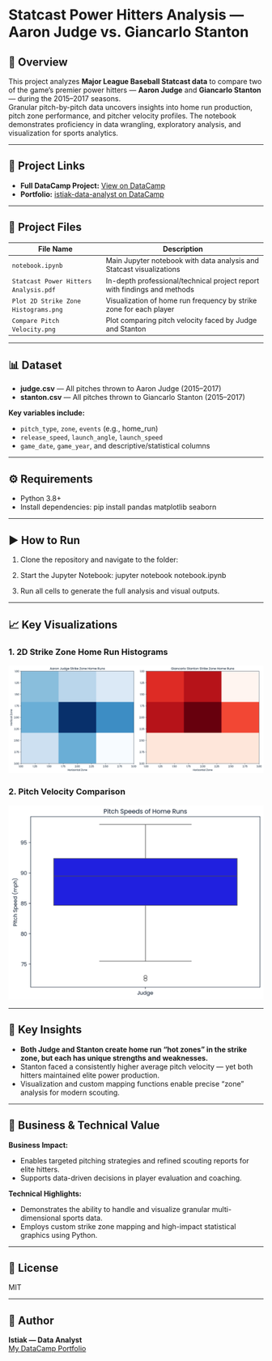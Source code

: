 # Statcast Power Hitters Analysis — Aaron Judge vs. Giancarlo Stanton

## 📌 Overview

This project analyzes **Major League Baseball Statcast data** to compare two of the game’s premier power hitters — **Aaron Judge** and **Giancarlo Stanton** — during the 2015–2017 seasons.  
Granular pitch-by-pitch data uncovers insights into home run production, pitch zone performance, and pitcher velocity profiles. The notebook demonstrates proficiency in data wrangling, exploratory analysis, and visualization for sports analytics.

---

## 🔗 Project Links

- **Full DataCamp Project:** [View on DataCamp](http://datacamp.com/datalab/w/52b0f13f-f745-4d91-a421-25ce12246a8f/edit)
- **Portfolio:** [istiak-data-analyst on DataCamp](https://www.datacamp.com/portfolio/istiak-data-analyst)

---

## 📂 Project Files

| File Name                              | Description                                                                 |
|----------------------------------------|-----------------------------------------------------------------------------|
| `notebook.ipynb`                       | Main Jupyter notebook with data analysis and Statcast visualizations        |
| `Statcast Power Hitters Analysis.pdf`  | In-depth professional/technical project report with findings and methods    |
| `Plot 2D Strike Zone Histograms.png`   | Visualization of home run frequency by strike zone for each player          |
| `Compare Pitch Velocity.png`           | Plot comparing pitch velocity faced by Judge and Stanton                    |

---

## 📊 Dataset

- **judge.csv** — All pitches thrown to Aaron Judge (2015–2017)
- **stanton.csv** — All pitches thrown to Giancarlo Stanton (2015–2017)

**Key variables include:**
- `pitch_type`, `zone`, `events` (e.g., home_run)
- `release_speed`, `launch_angle`, `launch_speed`
- `game_date`, `game_year`, and descriptive/statistical columns

---

## ⚙️ Requirements

- Python 3.8+
- Install dependencies:
pip install pandas matplotlib seaborn


---

## ▶️ How to Run

1. Clone the repository and navigate to the folder:

2. Start the Jupyter Notebook:
jupyter notebook notebook.ipynb


3. Run all cells to generate the full analysis and visual outputs.

---

## 📈 Key Visualizations

### 1. 2D Strike Zone Home Run Histograms
![Strike Zone Home Run Histogram](Plot%202D%20Strike%20Zone%20Histograms.png)

### 2. Pitch Velocity Comparison
![Pitch Velocity Comparison](Compare%20Pitch%20Velocity.png)

---

## 📌 Key Insights

- **Both Judge and Stanton create home run “hot zones” in the strike zone, but each has unique strengths and weaknesses.**
- Stanton faced a consistently higher average pitch velocity — yet both hitters maintained elite power production.
- Visualization and custom mapping functions enable precise “zone” analysis for modern scouting.

---

## 💼 Business & Technical Value

**Business Impact:**
- Enables targeted pitching strategies and refined scouting reports for elite hitters.
- Supports data-driven decisions in player evaluation and coaching.

**Technical Highlights:**
- Demonstrates the ability to handle and visualize granular multi-dimensional sports data.
- Employs custom strike zone mapping and high-impact statistical graphics using Python.

---

## 📜 License

MIT

---

## 👤 Author

**Istiak — Data Analyst**  
[My DataCamp Portfolio](https://www.datacamp.com/portfolio/istiak-data-analyst)